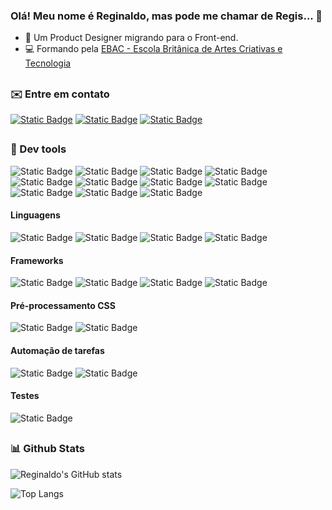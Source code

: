 ### Olá! Meu nome é Reginaldo, mas pode me chamar de Regis... 👋 ###
- 🚀 Um Product Designer migrando para o Front-end.
- 💻 Formando pela [EBAC - Escola Britânica de Artes Criativas e Tecnologia](https://ebaconline.com.br/)
##
### ✉️ Entre em contato ###
[![Static Badge](https://img.shields.io/badge/LINKEDIN-grey?style=for-the-badge&logo=linkedin&color=%23323330&link=https%3A%2F%2Fwww.linkedin.com%2Fin%2Freginaldo-jrr%2F)](https://www.linkedin.com/in/reginaldo-jrr/)
[![Static Badge](https://img.shields.io/badge/e--mail-grey?style=for-the-badge&logo=gmail&logoColor=white&color=%23323330&link=mailto%3Areginaldo.junior%40live.com)](mailto:reginaldo.junior@live.com)
[![Static Badge](https://img.shields.io/badge/website-grey?style=for-the-badge&logo=googlechrome&logoColor=white&color=%23323330&link=https%3A%2F%2Freginaldojunior.com)](https://www.reginaldojunior.com/)
##
### 🧰 Dev tools ###
![Static Badge](https://img.shields.io/badge/macos-grey?style=for-the-badge&logo=apple&color=%23323330)
![Static Badge](https://img.shields.io/badge/windows-grey?style=for-the-badge&logo=windows10&color=%23323330)
![Static Badge](https://img.shields.io/badge/powershell-grey?style=for-the-badge&logo=powershell&logoColor=white&color=%23323330)
![Static Badge](https://img.shields.io/badge/vscode-grey?style=for-the-badge&logo=visualstudiocode&color=%23323330)
![Static Badge](https://img.shields.io/badge/git-grey?style=for-the-badge&logo=git&logoColor=white&color=%23323330)
![Static Badge](https://img.shields.io/badge/babel-grey?style=for-the-badge&logo=babel&logoColor=white&color=%23323330)
![Static Badge](https://img.shields.io/badge/webpack-grey?style=for-the-badge&logo=webpack&logoColor=white&color=%23323330)
![Static Badge](https://img.shields.io/badge/parcel-grey?style=for-the-badge&logoColor=white&color=%23323330)
![Static Badge](https://img.shields.io/badge/github-grey?style=for-the-badge&logo=github&color=%23323330)
![Static Badge](https://img.shields.io/badge/npm-grey?style=for-the-badge&logo=npm&logoColor=white&color=%23323330)
![Static Badge](https://img.shields.io/badge/vercel-grey?style=for-the-badge&logo=vercel&color=%23323330)

#### Linguagens ####
![Static Badge](https://img.shields.io/badge/html-grey?style=for-the-badge&logo=html5&logoColor=white&color=%23323330)
![Static Badge](https://img.shields.io/badge/css-grey?style=for-the-badge&logo=css3&color=%23323330)
![Static Badge](https://img.shields.io/badge/javascript-grey?style=for-the-badge&logo=javascript&logoColor=white&color=%23323330)
![Static Badge](https://img.shields.io/badge/typescript-grey?style=for-the-badge&logo=typescript&logoColor=white&color=%23323330)

#### Frameworks ####
![Static Badge](https://img.shields.io/badge/vue-grey?style=for-the-badge&logo=vuedotjs&logoColor=white&color=%23323330)
![Static Badge](https://img.shields.io/badge/react-grey?style=for-the-badge&logo=react&logoColor=white&color=%23323330)
![Static Badge](https://img.shields.io/badge/jquery-grey?style=for-the-badge&logo=jquery&logoColor=white&color=%23323330)
![Static Badge](https://img.shields.io/badge/bootstrap-grey?style=for-the-badge&logo=bootstrap&logoColor=white&color=%23323330)

#### Pré-processamento CSS ####
![Static Badge](https://img.shields.io/badge/sass-grey?style=for-the-badge&logo=sass&logoColor=white&color=%23323330)
![Static Badge](https://img.shields.io/badge/less-grey?style=for-the-badge&logo=less&logoColor=white&color=%23323330)

#### Automação de tarefas ####
![Static Badge](https://img.shields.io/badge/gulp-grey?style=for-the-badge&logo=gulp&logoColor=white&color=%23323330)
![Static Badge](https://img.shields.io/badge/grunt-grey?style=for-the-badge&logo=grunt&logoColor=white&color=%23323330)

#### Testes ####
![Static Badge](https://img.shields.io/badge/cypress-grey?style=for-the-badge&logo=cypress&logoColor=white&color=%23323330)

##
### 📊 Github Stats ###
![Reginaldo's GitHub stats](https://github-readme-stats.vercel.app/api?username=reginaldojrrr&show_icons=true&theme=radical&rank_icon=github)

![Top Langs](https://github-readme-stats.vercel.app/api/top-langs/?username=reginaldojrrr&layout=compact&theme=radical)












